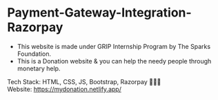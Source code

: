 # Payment-Gateway-Integration- Razorpay
<ul>
<li>
This website is made under GRIP Internship Program by The Sparks Foundation.
</li>
  <li>
  This is a Donation website & you can help the needy people through monetary help.
  </li>
</ul>

Tech Stack:  HTML, CSS, JS, Bootstrap, Razorpay 👨🏻‍💻<br>
Website: https://mydonation.netlify.app/
